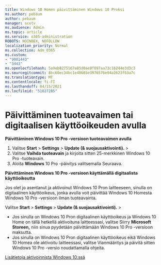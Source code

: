 ```yaml
---
title: Windows 10 Homen päivittäminen Windows 10 Proksi
ms.author: pebaum
author: pebaum
manager: scotv
ms.audience: Admin
ms.topic: article
ms.service: o365-administration
ROBOTS: NOINDEX, NOFOLLOW
localization_priority: Normal
ms.collection: Adm_O365
ms.custom:
- "9001443"
- "3443"
ms.openlocfilehash: 5a9eb8275167a85d0ae9f097aa73c1b244e3d3c3
ms.sourcegitcommit: 8bc60ec34bc1e40685e3976576e04a2623f63a7c
ms.translationtype: MT
ms.contentlocale: fi-FI
ms.lasthandoff: 04/15/2021
ms.locfileid: "51827285"
---
```

# <a name="upgrade-using-either-a-product-key-or-a-digital-license"></a>Päivittäminen tuoteavaimen tai digitaalisen käyttöoikeuden avulla

**Päivittäminen Windows 10 Pro -versioon tuoteavaimen avulla**

1. Valitse **Start**  >  **Settings**  >  **Update (& suojausaktivointi).**  >  
2. Valitse **Vaihda tuoteavain** ja kirjoita sitten 25-merkkinen Windows 10 Pro -tuoteavain.
3. Aloita **Windows** 10 Pro -päivitys valitsemalla Seuraava.

**Päivittäminen Windows 10 Pro -versioon käyttämällä digitaalista käyttöoikeutta**

Jos olet jo asentanut ja aktivoinut Windows 10 Pron laitteeseen, sinulla on digitaalinen käyttöoikeus, jonka avulla voit päivittää Windows 10 Homesta Windows 10 Pro -versioon ilman tuoteavainta.

Valitse **Start**  >  **Settings**  >  **Update (& suojausaktivointi).**  >  

- Jos sinulla on Windows 10 Pron digitaalinen käyttöoikeus ja Windows 10 Home on tällä hetkellä aktivoituna laitteessasi, valitse Siirry **Microsoft Storeen,** niin sinua pyydetään päivittämään Windows 10 Pro -versioon maksutta.
- Jos sinulla on Windows 10 Pron digitaalinen käyttöoikeus eikä Windows 10 Homea ole aktivoitu laitteessasi, valitse Vianmääritys ja päivitä sitten Windows 10 Pro -versio noudattamalla ohjeita.

[Lisätietoja aktivoinnista Windows 10:ssä](https://support.microsoft.com/help/12440)